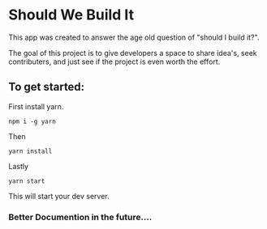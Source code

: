 Should We Build It 
==================

This app was created to answer the age old question of "should I build it?". 

The goal of this project is to give developers a space to share idea's, seek contributers, and just see if the project is even worth the effort. 


To get started: 
---------------

First install yarn. 

`npm i -g yarn`

Then 

`yarn install` 

Lastly

`yarn start` 

This will start your dev server. 


### Better Documention in the future.... ###

